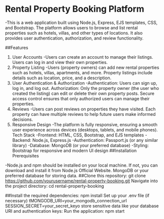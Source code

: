 # Rental Property Booking Platform
-This is a web application built using Node.js, Express, EJS templates, CSS, and Bootstrap. The platform allows users to browse and list rental properties such as hotels, villas, and other types of locations. It also provides user authentication, authorization, and review functionality.

##Features
1. User Accounts
-Users can create an account to manage their listings.
Users can log in and view their own properties.
2. Property Listing
-Users (property owners) can add new rental properties such as hotels, villas, apartments, and more.
Property listings include details such as location, price, and a description.
3. User Authentication & Authorization
-Authentication: Users can sign up, log in, and log out.
Authorization: Only the property owner (the user who created the listing) can edit or delete their own property posts.
Secure access control ensures that only authorized users can manage their properties.
4. Reviews
-Users can post reviews on properties they have visited.
Each property can have multiple reviews to help future users make informed decisions.
5. Responsive Design
-The platform is fully responsive, ensuring a smooth user experience across devices (desktops, tablets, and mobile phones).
Tech Stack
-Frontend: HTML, CSS, Bootstrap, and EJS templates
-Backend: Node.js, Express.js
-Authentication: Passport.js (or any similar library)
-Database: MongoDB (or your preferred database)
-Styling: Bootstrap for responsive and modern UI design
##Installation
Prerequisites

-Node.js and npm should be installed on your local machine. If not, you can download and install it from Node.js Official Website.
MongoDB or your preferred database for storing data.
##Clone this repository:
git clone https://github.com/yourusername/rental-property-booking.git
Navigate into the project directory:
cd rental-property-booking

##Install the required dependencies:
npm install
Set up your .env file (if necessary) tMONGODB_URI=your_mongodb_connection_url
SESSION_SECRET=your_secret_keyo store sensitive data like your database URI and authentication keys:
Run the application:
npm start
